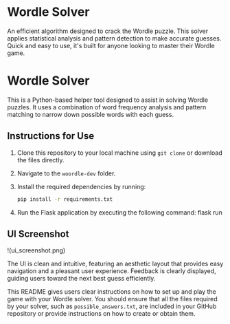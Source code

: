 # Wordle Solver
An efficient algorithm designed to crack the Wordle puzzle. This solver applies statistical analysis and pattern detection to make accurate guesses. Quick and easy to use, it's built for anyone looking to master their Wordle game. 

# Wordle Solver

This is a Python-based helper tool designed to assist in solving Wordle puzzles. It uses a combination of word frequency analysis and pattern matching to narrow down possible words with each guess.

## Instructions for Use

1. Clone this repository to your local machine using `git clone` or download the files directly.

2. Navigate to the `woordle-dev` folder.

3. Install the required dependencies by running:

   ```sh
   pip install -r requirements.txt

4. Run the Flask application by executing the following command:
flask run

## UI Screenshot

!(ui_screenshot.png)

The UI is clean and intuitive, featuring an aesthetic layout that provides easy navigation and a pleasant user experience. Feedback is clearly displayed, guiding users toward the next best guess efficiently.



This README gives users clear instructions on how to set up and play the game with your Wordle solver. You should ensure that all the files required by your solver, such as `possible_answers.txt`, are included in your GitHub repository or provide instructions on how to create or obtain them.
